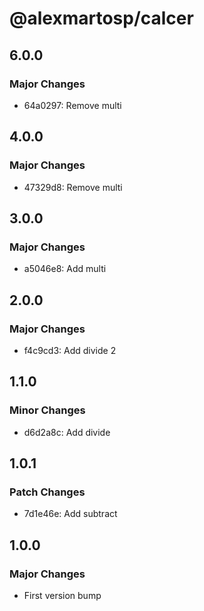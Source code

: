 # @alexmartosp/calcer

## 6.0.0

### Major Changes

- 64a0297: Remove multi

## 4.0.0

### Major Changes

- 47329d8: Remove multi

## 3.0.0

### Major Changes

- a5046e8: Add multi

## 2.0.0

### Major Changes

- f4c9cd3: Add divide 2

## 1.1.0

### Minor Changes

- d6d2a8c: Add divide

## 1.0.1

### Patch Changes

- 7d1e46e: Add subtract

## 1.0.0

### Major Changes

- First version bump
